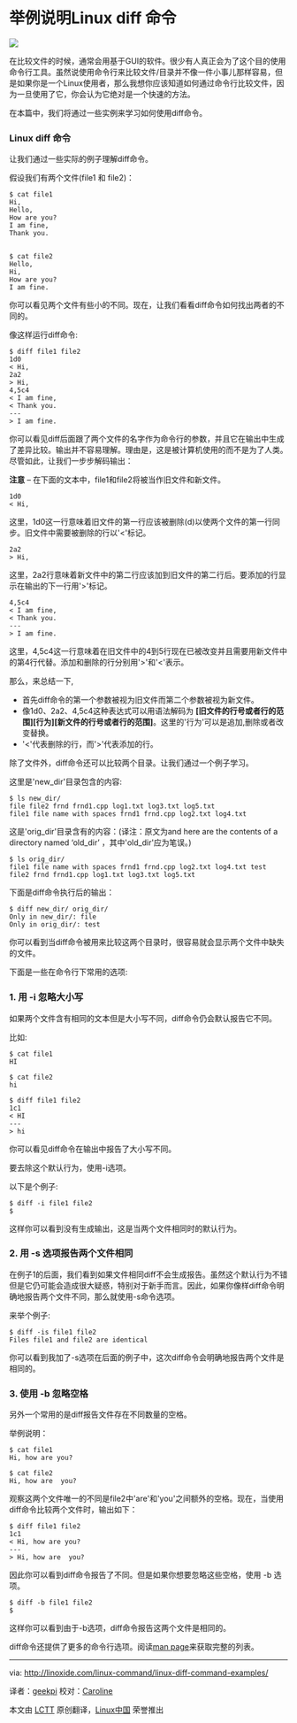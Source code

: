 举例说明Linux diff 命令
================================================================================
![](http://linoxide.com/wp-content/uploads/2013/11/linux-diff-command.png)

在比较文件的时候，通常会用基于GUI的软件。很少有人真正会为了这个目的使用命令行工具。虽然说使用命令行来比较文件/目录并不像一件小事儿那样容易，但是如果你是一个Linux使用者，那么我想你应该知道如何通过命令行比较文件，因为一旦使用了它，你会认为它绝对是一个快速的方法。

在本篇中，我们将通过一些实例来学习如何使用diff命令。

### Linux diff 命令 ###

让我们通过一些实际的例子理解diff命令。

假设我们有两个文件(file1 和 file2)：

    $ cat file1
    Hi,
    Hello,
    How are you?
    I am fine,
    Thank you.


    $ cat file2
    Hello,
    Hi,
    How are you?
    I am fine.

你可以看见两个文件有些小的不同。现在，让我们看看diff命令如何找出两者的不同的。

像这样运行diff命令:

    $ diff file1 file2
    1d0
    < Hi, 
    2a2 
    > Hi,
    4,5c4
    < I am fine,
    < Thank you.
    --- 
    > I am fine.

你可以看见diff后面跟了两个文件的名字作为命令行的参数，并且它在输出中生成了差异比较。输出并不容易理解。理由是，这是被计算机使用的而不是为了人类。尽管如此，让我们一步步解码输出：

**注意** – 在下面的文本中，file1和file2将被当作旧文件和新文件。

    1d0
    < Hi,

这里，1d0这一行意味着旧文件的第一行应该被删除(d)以使两个文件的第一行同步。旧文件中需要被删除的行以'<'标记。

    2a2
    > Hi,
 
这里，2a2行意味着新文件中的第二行应该加到旧文件的第二行后。要添加的行显示在输出的下一行用'>'标记。

    4,5c4
    < I am fine,
    < Thank you.
    ---
    > I am fine.

这里，4,5c4这一行意味着在旧文件中的4到5行现在已被改变并且需要用新文件中的第4行代替。添加和删除的行分别用'>'和'<'表示。

那么，来总结一下,

- 首先diff命令的第一个参数被视为旧文件而第二个参数被视为新文件。
- 像1d0、2a2、4,5c4这种表达式可以用语法解码为 **[旧文件的行号或者行的范围][行为][新文件的行号或者行的范围]**。这里的'行为'可以是追加,删除或者改变替换。
- '<'代表删除的行，而'>'代表添加的行。

除了文件外，diff命令还可以比较两个目录。让我们通过一个例子学习。

这里是'new_dir'目录包含的内容:

    $ ls new_dir/
    file file2 frnd frnd1.cpp log1.txt log3.txt log5.txt
    file1 file name with spaces frnd1 frnd.cpp log2.txt log4.txt

这是'orig_dir'目录含有的内容：(译注：原文为and here are the contents of a directory named ‘old_dir’ ，其中'old_dir'应为笔误。)

    $ ls orig_dir/
    file1 file name with spaces frnd1 frnd.cpp log2.txt log4.txt test
    file2 frnd frnd1.cpp log1.txt log3.txt log5.txt

下面是diff命令执行后的输出：

    $ diff new_dir/ orig_dir/
    Only in new_dir/: file
    Only in orig_dir/: test

你可以看到当diff命令被用来比较这两个目录时，很容易就会显示两个文件中缺失的文件。

下面是一些在命令行下常用的选项:

### 1. 用 -i 忽略大小写 ###

如果两个文件含有相同的文本但是大小写不同，diff命令仍会默认报告它不同。

比如:

    $ cat file1
    HI
    
    $ cat file2
    hi
    
    $ diff file1 file2
    1c1
    < HI
    ---
    > hi

你可以看见diff命令在输出中报告了大小写不同。

要去除这个默认行为，使用-i选项。

以下是个例子:

    $ diff -i file1 file2
    $

这样你可以看到没有生成输出，这是当两个文件相同时的默认行为。

### 2. 用 -s 选项报告两个文件相同 ###

在例子1的后面，我们看到如果文件相同diff不会生成报告。虽然这个默认行为不错但是它仍可能会造成很大疑惑，特别对于新手而言。因此，如果你像样diff命令明确地报告两个文件不同，那么就使用-s命令选项。

来举个例子:

    $ diff -is file1 file2
    Files file1 and file2 are identical

你可以看到我加了-s选项在后面的例子中，这次diff命令会明确地报告两个文件是相同的。

### 3. 使用 -b 忽略空格 ###

另外一个常用的是diff报告文件存在不同数量的空格。


举例说明：

    $ cat file1
    Hi, how are you?
    
    $ cat file2
    Hi, how are  you?

观察这两个文件唯一的不同是file2中'are'和'you'之间额外的空格。现在，当使用diff命令比较两个文件时，输出如下：

    $ diff file1 file2
    1c1
    < Hi, how are you?
    ---
    > Hi, how are  you?

因此你可以看到diff命令报告了不同。但是如果你想要忽略这些空格，使用 -b 选项。

    $ diff -b file1 file2
    $

这样你可以看到由于-b选项，diff命令报告这两个文件是相同的。

diff命令还提供了更多的命令行选项。阅读[man page][1]来获取完整的列表。

--------------------------------------------------------------------------------

via: http://linoxide.com/linux-command/linux-diff-command-examples/

译者：[geekpi](https://github.com/geekpi) 校对：[Caroline](https://github.com/carolinewuyan)

本文由 [LCTT](https://github.com/LCTT/TranslateProject) 原创翻译，[Linux中国](http://linux.cn/) 荣誉推出

[1]:http://unixhelp.ed.ac.uk/CGI/man-cgi?diff

